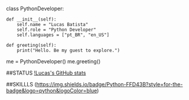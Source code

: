 class PythonDeveloper:

    def __init__(self):
        self.name = "Lucas Batista"
        self.role = "Python Developer"
        self.languages = ["pt_BR", "en_US"]

    def greeting(self):
        print("Hello. Be my guest to explore.")


me = PythonDeveloper()
me.greeting()

##STATUS
[!Lucas's GitHub stats](https://github-readme-stats.vercel.app/api?username=BLUCASS&theme=radical&show_icons=true)

##SKILLLS
(https://img.shields.io/badge/Python-FFD43B?style=for-the-badge&logo=python&logoColor=blue)
